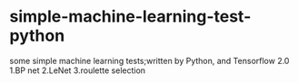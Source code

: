# simple-machine-learning-test-python
some simple machine learning tests;written by Python, and Tensorflow 2.0
1.BP net
2.LeNet
3.roulette selection
